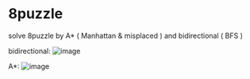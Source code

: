 # 8puzzle
solve 8puzzle by A* ( Manhattan &amp; misplaced ) and bidirectional ( BFS )

bidirectional:
![image](https://user-images.githubusercontent.com/92379487/210950533-d4adbe55-26d8-47df-aebc-1da814a67574.png)

A*:
![image](https://user-images.githubusercontent.com/92379487/210951122-12eb7d55-45fd-4183-8e08-81f6fcadf32b.png)


